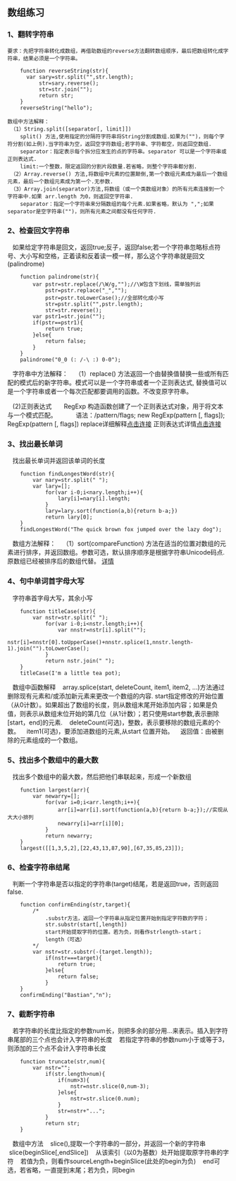 ## 数组练习
### 1、翻转字符串
    要求：先把字符串转化成数组，再借助数组的reverse方法翻转数组顺序，最后把数组转化成字符串，结果必须是一个字符串。
```
    function reverseString(str){
      var sary=str.split("",str.length);
          str=sary.reverse();
          str=str.join("");
          return str;
    }
    reverseString("hello");
```
    数组中方法解释：
     （1）String.split([separator[, limit]])
        split() 方法,使用指定的分隔符字符串将String分割成数组.如果为("")，则每个字符分割(如上例).当字符串为空，返回空字符数组;若字符串、字符都空，则返回空数组.
        separator：指定表示每个拆分应发生的点的字符串。separator 可以是一个字符串或正则表达式.
        limit:一个整数，限定返回的分割片段数量.若省略，则整个字符串都分割.
     （2）Array.reverse() 方法,将数组中元素的位置颠倒,第一个数组元素成为最后一个数组元素，最后一个数组元素成为第一个.无参数.
     （3）Array.join(separator)方法,将数组（或一个类数组对象）的所有元素连接到一个字符串中.如果 arr.length 为0，则返回空字符串.
        separator：指定一个字符串来分隔数组的每个元素.如果省略，默认为 ",";如果separator是空字符串("")，则所有元素之间都没有任何字符.
### 2、检查回文字符串
    如果给定字符串是回文，返回true;反子，返回false;若一个字符串忽略标点符号、大小写和空格，正着读和反着读一模一样，那么这个字符串就是回文(palindrome)
```
    function palindrome(str){
        var pstr=str.replace(/\W/g,"");//\W包含下划线，需单独列出
            pstr=pstr.replace("_","");
            pstr=pstr.toLowerCase();//全部转化成小写
            str=pstr.split("",pstr.length);
            str=str.reverse();
        var pstr1=str.join("");
        if(pstr==pstr1){
            return true;
        }else{
            return false;
        }
    }
    palindrome("0_0 (: /-\ :) 0-0");
```
    字符串中方法解释：
    （1）replace() 方法返回一个由替换值替换一些或所有匹配的模式后的新字符串。模式可以是一个字符串或者一个正则表达式, 替换值可以是一个字符串或者一个每次匹配都要调用的函数。不改变原字符串。

    (2)正则表达式
       RegExp 构造函数创建了一个正则表达式对象，用于将文本与一个模式匹配。    
       语法：/pattern/flags; new RegExp(pattern [, flags]); RegExp(pattern [, flags])
replace详细解释[点击连接](https://developer.mozilla.org/zh-CN/docs/Web/JavaScript/Reference/Global_Objects/String/replace)
正则表达式详情[点击连接](https://developer.mozilla.org/zh-CN/docs/Web/JavaScript/Reference/Global_Objects/RegExp)   
### 3、找出最长单词
    找出最长单词并返回该单词的长度
```
    function findLongestWord(str){
        var nary=str.split(" ");
        var lary=[];
            for(var i-0;i<nary.length;i++){
                lary[i]=nary[i].length;
            }
            lary=lary.sort(function(a,b){return b-a;})
            return lary[0];
    }
    findLongestWord("The quick brown fox jumped over the lazy dog");
```
    数组方法解释：
    （1）sort(compareFunction) 方法在适当的位置对数组的元素进行排序，并返回数组。参数可选，默认排序顺序是根据字符串Unicode码点.原数组已经被排序后的数组代替。
[详情](https://developer.mozilla.org/zh-CN/docs/Web/JavaScript/Reference/Global_Objects/Array/sort)
### 4、句中单词首字母大写
    字符串首字母大写，其余小写
```
    function titleCase(str){
        var nstr=str.split(" ");
            for(var i-0;i<nstr.length;i++){
                var nnstr=nstr[i].split("");
                nstr[i]=nnstr[0].toUpperCase()+nnstr.splice(1,nnstr.length-1).join("").toLowerCase();
            }
            return nstr.join(" ");
    }
    titleCase(I'm a little tea pot);
```
    数组中函数解释
    array.splice(start, deleteCount, item1, item2, ...)方法通过删除现有元素和/或添加新元素来更改一个数组的内容.
    start指定修改的开始位置（从0计数）。如果超出了数组的长度，则从数组末尾开始添加内容；如果是负值，则表示从数组末位开始的第几位（从1计数）；若只使用start参数,表示删除[start，end]的元素.
    deleteCount(可选)，整数，表示要移除的数组元素的个数。
    item1(可选)，要添加进数组的元素,从start 位置开始。
    返回值：由被删除的元素组成的一个数组。
### 5、找出多个数组中的最大数
    找出多个数组中的最大数，然后把他们串联起来，形成一个新数组
```
    function largest(arr){
        var newarry=[];
            for(var i=0;i<arr.length;i++){
                arr[i]=arr[i].sort(function(a,b){return b-a;});//实现从大大小排列
                newarry[i]=arr[i][0];
            }
            return newarry;
    }
    largest([[1,3,5,2],[22,43,13,87,90],[67,35,85,23]]);
```
### 6、检查字符串结尾
    判断一个字符串是否以指定的字符串(target)结尾，若是返回true，否则返回false.
```
    function confirmEnding(str,target){
        /*
            .substr方法，返回一个字符串从指定位置开始到指定字符数的字符；
            str.substr(start[,length])
            start开始提取字符的位置。若为负，则看作strlength-start；
            length（可选）
        */
        var nstr=str.substr(-(target.length));
            if(nstr===target){
                return true;
            }else{
                return false;
            }
    }
    confirmEnding("Bastian","n");
```
### 7、截断字符串
    若字符串的长度比指定的参数num长，则把多余的部分用...来表示。插入到字符串尾部的三个点也会计入字符串的长度
    若指定字符串的参数num小于或等于3，则添加的三个点不会计入字符串长度
```
    function truncate(str,num){
        var nstr="";
            if(str.length>num){
                if(num>3){
                    nstr=nstr.slice(0,num-3);
                }else{
                    nstr=str.slice(0.num);
                }
                str=nstr+"...";
            }
            return str;  
    }
```
    数组中方法
    slice(),提取一个字符串的一部分，并返回一个新的字符串
    slice(beginSlice[,endSlice])
    从该索引（以0为基数）处开始提取原字符串的字符
    若值为负，则看作sourceLength+beginSlice(此处的begin为负)
    end可选，若省略，一直提到末尾；若为负，同begin
